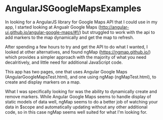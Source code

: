 AngularJSGoogleMapsExamples
===========================
In looking for a AngularJS library for Google Maps API that I could use in my app, I started looking
at Angualr Google Maps (http://angular-ui.github.io/angular-google-maps/#!/) but struggled to work with 
the api to add markers to the map dynamically and get the map to refresh. 

After spending a few hours to try and get the API to do what I wanted, I looked at other alternatives, and 
found ngMap (https://ngmap.github.io/) which provides a simpler approach with the majority of what you 
need decalritively, and little need for additional JavaScript code.

This app has two pages, one that uses Angular Google Maps (AngularGoogleMapsTest.html), and one using
ngMap (ngMapTest.html), to create and display markers on a map.

What I was specifically looking for was the ability to dynamically create and remove markers. While Angular
Google Maps seems to handle display of static models of data well, ngMap seems to do a better job of watching
your data in $scope and automatically updating without any other additional code, so in this case ngMap
seems well suited for what I'm looking for.
